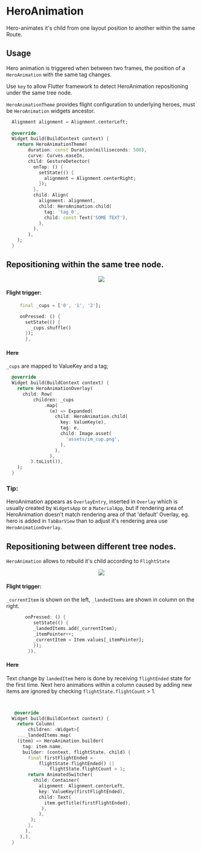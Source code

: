 
# HeroAnimation

Hero-animates it's child from one layout position to another within the same Route.


## Usage

Hero animation is triggered when between two frames, the position of a `HeroAnimation` with the same tag changes.

Use `key` to allow Flutter framework to detect HeroAnimation repositioning under the same tree node.

`HeroAnimationTheme` provides flight configuration to underlying heroes, must be `HeroAnimation` widgets ancestor.

```dart
  Alignment alignment = Alignment.centerLeft;
  
  @override
  Widget build(BuildContext context) {
    return HeroAnimationTheme(
        duration: const Duration(milliseconds: 500),
        curve: Curves.easeIn,
        child: GestureDetector(
          onTap: () {
            setState(() {
              alignment = Alignment.centerRight;
            });
          },
          child: Align(
            alignment: alignment,
            child: HeroAnimation.child(
              tag: 'tag_0',
              child: const Text('SOME TEXT'),
            ),
          ),
        ),
    );
  }
```


## Repositioning within the same tree node.

<p align="center">
	<img src="https://user-images.githubusercontent.com/88337052/215544824-00f09d2b-0eff-47cf-b531-619709ca37ba.gif" />
</p>

#### Flight trigger:

```dart
     final _cups = ['0', '1', '2'];

     onPressed: () {
       setState(() {
         _cups.shuffle()
       });
       },
```

#### Here
`_cups` are mapped to ValueKey and a tag;

```dart
  @override
  Widget build(BuildContext context) {
    return HeroAnimationOverlay(
      child: Row(
          children: _cups
              .map(
                (e) => Expanded(
                  child: HeroAnimation.child(
                    key: ValueKey(e),
                    tag: e,
                    child: Image.asset(
                      'assets/im_cup.png',
                    ),
                  ),
                ),
         ).toList()),
    );
  }
```
### Tip:
HeroAnimation appears as `OverlayEntry`, inserted in `Overlay` which is usually created by `WidgetsApp` or a `MaterialApp`,
but if rendering area of HeroAnimation doesn't match rendering area of that 'default' Overlay, eg.
hero is added in `TabBarView` than to adjust it's rendering area use `HeroAnimationOverlay`.


## Repositioning between different tree nodes.

`HeroAnimation` allows to rebuild it's child according to `FlightState`

<p align="center">
	<img src="https://user-images.githubusercontent.com/88337052/215546276-6d858af3-8801-4dba-8b71-d8240877502e.gif" />
</p>

#### Flight trigger:

`_currentItem` is shown on the left, `_landedItems` are shown in column on the right.

```dart
       onPressed: () {
          setState(() {
          _landedItems.add(_currentItem);
          _itemPointer++;
          _currentItem = Item.values[_itemPointer];
          });
        }),
```

#### Here
Text change by `landedItem` hero is done by receiving `flightEnded` state for the first time.
Next hero animations within a column caused by adding new items are ignored by checking  `flightState.flightCount` > 1.

```dart


   @override
  Widget build(BuildContext context) {
    return Column(
        children: <Widget>[
    ..._landedItems.map(
    (item) => HeroAnimation.builder(
      tag: item.name,
      builder: (context, flightState, child) {
        final firstFlightEnded =
            flightState.flightEnded() ||
                flightState.flightCount > 1;
        return AnimatedSwitcher(
          child: Container(
            alignment: Alignment.centerLeft,
            key: ValueKey(firstFlightEnded),
            child: Text(
              item.getTitle(firstFlightEnded),
             ),
            ),
         );
        },
       ),
     ),),
  }
```